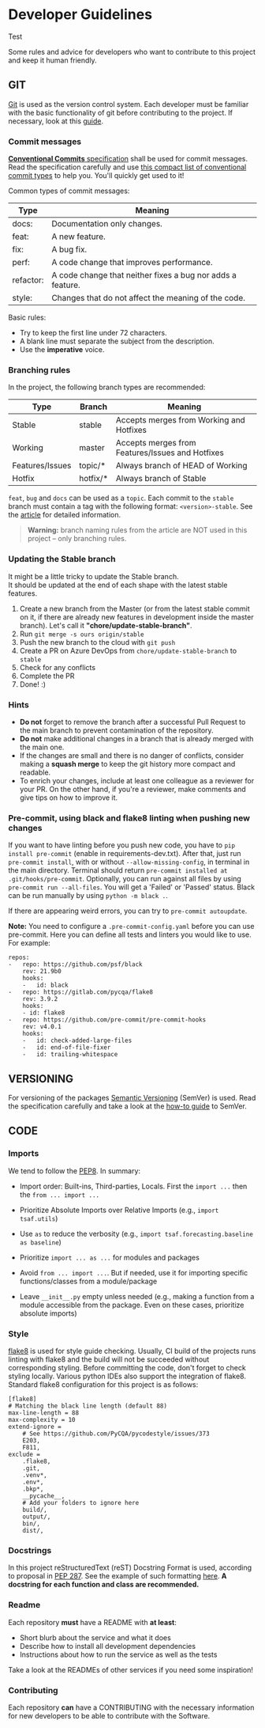 # Developer Guidelines

Test

Some rules and advice for developers who want to contribute to this project and keep it 
human friendly.

## GIT
[Git](https://git-scm.com/) is used as the version control system. Each developer must be 
familiar with the basic functionality of git before contributing to the project. If 
necessary, look at this [guide](https://githowto.com/).

### Commit messages
[**Conventional Commits** specification](https://www.conventionalcommits.org/en/v1.0.0-beta.2/) 
shall be used for commit messages. Read the specification carefully and use
[this compact list of conventional commit types](https://github.com/commitizen/conventional-commit-types/blob/master/index.json)
to help you. You'll quickly get used to it!

Common types of commit messages:

| Type      | Meaning                                                    |
|-----------|------------------------------------------------------------|
| docs:     | Documentation only changes.                                |
| feat:     | A new feature.                                             |
| fix:      | A bug fix.                                                 |
| perf:     | A code change that improves performance.                   |
| refactor: | A code change that neither fixes a bug nor adds a feature. |
| style:    | Changes that do not affect the meaning of the code.        |

Basic rules:

 - Try to keep the first line under 72 characters.
 - A blank line must separate the subject from the description.
 - Use the **imperative** voice.


### Branching rules

In the project, the following branch types are recommended:

| Type            | Branch   | Meaning                                          |
|-----------------|----------|--------------------------------------------------|
| Stable          | stable   | Accepts merges from Working and Hotfixes         |
| Working         | master   | Accepts merges from Features/Issues and Hotfixes |
| Features/Issues | topic/*	 | Always branch of HEAD of Working                 |
| Hotfix          | hotfix/* | Always branch of Stable                          |

`feat`, `bug` and `docs` can be used as a `topic`. Each commit to the `stable` branch 
must contain a tag with the following format: `<version>-stable`. See the
[article](https://gist.github.com/digitaljhelms/4287848) for detailed information.

> **Warning:** branch naming rules from the article are NOT used in this project – only 
branching rules.


### Updating the Stable branch
It might be a little tricky to update the Stable branch.  
It should be updated at the end of each shape with the latest stable features.

1. Create a new branch from the Master (or from the latest stable commit on it, if there are already new features in development inside the master branch). Let's call it **"chore/update-stable-branch"**.
2. Run `git merge -s ours origin/stable`
3. Push the new branch to the cloud with `git push`
3. Create a PR on Azure DevOps from `chore/update-stable-branch` to `stable`
4. Check for any conflicts
5. Complete the PR
6. Done! :)

### Hints
  - **Do not** forget to remove the branch after a successful Pull Request to the main branch 
  to prevent contamination of the repository.
  - **Do not** make additional changes in a branch that is already merged with the main 
  one.
  - If the changes are small and there is no danger of conflicts, 
  consider making a **squash merge** to keep the git history more compact and readable.
  - To enrich your changes, include at least one colleague as a reviewer for your 
  PR. On the other hand, if you're a reviewer, make comments and give tips on how to 
  improve it.

### Pre-commit, using black and flake8 linting when pushing new changes
If you want to have linting before you push new code, you have to `pip install pre-commit` (enable in requirements-dev.txt).
After that, just run `pre-commit install`, with or without `--allow-missing-config`, in terminal in the main directory.
Terminal should return `pre-commit installed at .git/hooks/pre-commit`.
Optionally, you can run against all files by using `pre-commit run --all-files`.
You will get a 'Failed' or 'Passed' status.
Black can be run manually by using `python -m black .`.

If there are appearing weird errors, you can try to `pre-commit autoupdate`.

**Note:** You need to configure a `.pre-commit-config.yaml` before you can use pre-commit. Here you can define all tests and linters you would like to use. For example:

```
repos:
-   repo: https://github.com/psf/black
    rev: 21.9b0
    hooks:
    -   id: black
-   repo: https://gitlab.com/pycqa/flake8
    rev: 3.9.2
    hooks:
    - id: flake8
-   repo: https://github.com/pre-commit/pre-commit-hooks
    rev: v4.0.1
    hooks:
    -   id: check-added-large-files
    -   id: end-of-file-fixer
    -   id: trailing-whitespace
```

## VERSIONING
For versioning of the packages [Semantic Versioning](https://semver.org/) (SemVer) is
used. Read the specification carefully and take a look at the
[how-to guide](https://github.com/dbrock/semver-howto) to SemVer.

## CODE

### Imports
We tend to follow the [PEP8](https://pep8.org/#imports). In summary:

- Import order: Built-ins, Third-parties, Locals. First the `import ...` then the
  `from ... import ...`

- Prioritize Absolute Imports over Relative Imports (e.g., `import tsaf.utils`)

- Use `as` to reduce the verbosity (e.g., `import tsaf.forecasting.baseline as
  baseline`)

- Prioritize `import ... as ...` for modules and packages

- Avoid `from ... import ...`. But if needed, use it for importing specific functions/classes from a
  module/package

- Leave `__init__.py` empty unless needed (e.g., making a function from a module
  accessible from the package. Even on these cases, prioritize absolute imports)

### Style
[flake8](https://flake8.pycqa.org/en/latest/) is used for style guide checking. Usually,
CI build of the projects runs linting with flake8 and the build will not be succeeded
without corresponding styling. Before committing the code, don't forget to check styling
locally. Various python IDEs also support the integration of flake8. Standard flake8
configuration for this project is as follows:

```
[flake8]
# Matching the black line length (default 88)
max-line-length = 88
max-complexity = 10
extend-ignore =
    # See https://github.com/PyCQA/pycodestyle/issues/373
    E203,
    F811,
exclude =
    .flake8,
    .git,
    .venv*,
    .env*,
    .bkp*,
    __pycache__,
    # Add your folders to ignore here
    build/,
    output/,
    bin/,
    dist/,
```

### Docstrings
In this project reStructuredText (reST) Docstring Format is used, according to proposal 
in [PEP 287](https://www.python.org/dev/peps/pep-0287/). See the example of such 
formatting [here](http://queirozf.com/entries/python-docstrings-reference-examples). **A 
docstring for each function and class are recommended.**

### Readme
Each repository **must** have a README with **at least**:

* Short blurb about the service and what it does
* Describe how to install all development dependencies
* Instructions about how to run the service as well as the tests

Take a look at the READMEs of other services if you need some inspiration!

### Contributing
Each repository **can** have a CONTRIBUTING with the necessary information for new
developers to be able to contribute with the Software.
